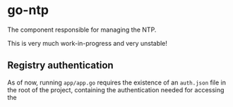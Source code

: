 # go-ntp
The component responsible for managing the NTP.

This is very much work-in-progress and very unstable!

## Registry authentication
As of now, running `app/app.go` requires the existence of an `auth.json` file in the root of the project,
containing the authentication needed for accessing the